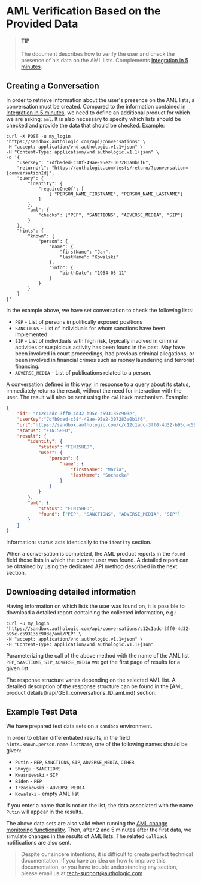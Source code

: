# AML Verification Based on the Provided Data

<!-- theme: info -->
> #### TIP
>
> The document describes how to verify the user and check the presence of his data on the AML lists.
> Complements [Integration in 5 minutes](5minutesTutorial.md).

## Creating a Conversation

In order to retrieve information about the user's presence on the AML lists, a conversation must be created. 
Compared to the information contained in [Integration in 5 minutes](5minutesTutorial.md), we need to define an 
additional product for which we are asking: `aml`. It is also necessary to specify which lists should be checked 
and provide the data that should be checked. Example:

```shell
curl -X POST -u my_login "https://sandbox.authologic.com/api/conversations" \
-H "accept: application/vnd.authologic.v1.1+json" \
-H "Content-Type: application/vnd.authologic.v1.1+json" \
-d '{
    "userKey": "7dfb9ded-c38f-49ae-95e2-307283a0b1f6",
    "returnUrl": "https://authologic.com/tests/return/?conversation={conversationId}",
    "query": {
        "identity": {
            "requireOneOf": [
                [ "PERSON_NAME_FIRSTNAME", "PERSON_NAME_LASTNAME"]
            ]
        },
        "aml": {
            "checks": ["PEP", "SANCTIONS", "ADVERSE_MEDIA", "SIP"]
        }
    },
    "hints": {
        "known": {
            "person": {
                "name": {
                    "firstName": "Jan",
                    "lastName": "Kowalski"
                },
                "info": {
                    "birthDate": "1964-05-11"
                }
            }
        }
    }
}'
```

In the example above, we have set conversation to check the following lists:

- `PEP` - List of persons in politically exposed positions
- `SANCTIONS` - List of individuals for whom sanctions have been implemented
- `SIP` - List of individuals with high risk, typically involved in criminal activities or suspicious activity has been found in the past. May have been involved in court proceedings, had previous criminal allegations, or been involved in financial crimes such as money laundering and terrorist financing.
- `ADVERSE_MEDIA` - List of publications related to a person.

A conversation defined in this way, in response to a query about its status, immediately returns the result, without the 
need for interaction with the user. The result will also be sent using the `callback` mechanism. Example:

```json
{
    "id": "c12c1adc-3ff0-4d32-b95c-c593135c903e",
    "userKey":"7dfb9ded-c38f-49ae-95e2-307283a0b1f6",
    "url":"https://sandbox.authologic.com/c/c12c1adc-3ff0-4d32-b95c-c593135c903e",
    "status": "FINISHED",
    "result": {
        "identity": {
            "status": "FINISHED",
            "user": {
                "person": {
                    "name": {
                        "firstName": "Maria",
                        "lastName": "Sochacka"
                    }
                }
            }
        },
        "aml": {
            "status": "FINISHED",
            "found": ["PEP", "SANCTIONS", "ADVERSE_MEDIA", "SIP"]
        }
    }
}
```

Information: `status` acts identically to the `identity` section.

When a conversation is completed, the AML product reports in the `found` field those lists in which the
current user was found. A detailed report can be obtained by using the dedicated API method described
in the next section.

## Downloading detailed information

Having information on which lists the user was found on, it is possible to download a detailed report containing 
the collected information, e.g.:

```shell
curl -u my_login "https://sandbox.authologic.com/api/conversations/c12c1adc-3ff0-4d32-b95c-c593135c903e/aml/PEP" \
-H "accept: application/vnd.authologic.v1.1+json" \
-H "Content-Type: application/vnd.authologic.v1.1+json"
```

Parameterizing the call of the above method with the name of the AML list `PEP`, `SANCTIONS`, `SIP`, `ADVERSE_MEDIA` 
we get the first page of results for a given list.

The response structure varies depending on the selected AML list. A detailed description of the response structure can be found in the 
[AML product details])(api/GET_conversations_ID_aml.md) section.

## Example Test Data

We have prepared test data sets on a `sandbox` environment.

In order to obtain differentiated results, in the field `hints.known.person.name.lastName`, one of the following names should be given:

- `Putin` - `PEP`, `SANCTIONS`, `SIP`, `ADVERSE_MEDIA`, `OTHER`
- `Shoygu` - `SANCTIONS`
- `Kwaśniewski` - `SIP`
- `Biden` - `PEP`
- `Trzaskowski` - `ADVERSE MEDIA`
- `Kowalski` - empty AML list

If you enter a name that is not on the list, the data associated with the name `Putin` will appear in the results.

The above data sets are also valid when running the [AML change monitoring functionality](product-aml-subscription.md).
Then, after 2 and 5 minutes after the first data, we simulate changes in the results of AML lists. The related `callback` 
notifications are also sent.

<!-- theme: info -->
>
> Despite our sincere intentions, it is difficult to create perfect technical documentation.
> If you have an idea on how to improve this documentation, or you have trouble understanding any section,
> please email us at tech-support@authologic.com
